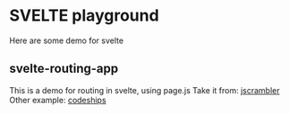 # SVELTE playground

Here are some demo for svelte

## svelte-routing-app

This is a demo for routing in svelte, using page.js
Take it from: [jscrambler](https://blog.jscrambler.com/svelte-routing-with-page-js/)
Other example: [codeships](https://codechips.me/svelte-routing-with-page-js-part-1/)

